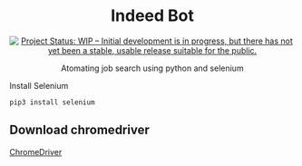 <div align="center">
<h1>Indeed Bot</h1>

[![Project Status: WIP – Initial development is in progress, but there has not yet been a stable, usable release suitable for the public.](https://www.repostatus.org/badges/latest/wip.svg)](https://www.repostatus.org/#wip)

<p>Atomating job search using python and selenium</p>

</div>

Install Selenium
```
pip3 install selenium
```
  
## Download chromedriver
  <a href="https://chromedriver.chromium.org">ChromeDriver<a>
